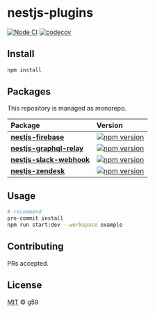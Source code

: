 # nestjs-plugins

[![Node CI](https://github.com/g59/nestjs-plugins/actions/workflows/nodejs.yml/badge.svg)](https://github.com/g59/nestjs-plugins/actions/workflows/nodejs.yml)
[![codecov](https://codecov.io/gh/g59/nestjs-plugins/graph/badge.svg?token=KVABG274X8)](https://codecov.io/gh/g59/nestjs-plugins)

## Install

```sh
npm install
```

## Packages

This repository is managed as monorepo.

| Package                                                     | Version                                                                                                            |
| :---------------------------------------------------------- | :----------------------------------------------------------------------------------------------------------------- |
| **[nestjs-firebase](./packages/nestjs-firebase)**           | [![npm version](https://badge.fury.io/js/nestjs-firebase.svg)](https://badge.fury.io/js/nestjs-firebase)           |
| **[nestjs-graphql-relay](./packages/nestjs-graphql-relay)** | [![npm version](https://badge.fury.io/js/nestjs-graphql-relay.svg)](https://badge.fury.io/js/nestjs-graphql-relay) |
| **[nestjs-slack-webhook](./packages/nestjs-slack-webhook)** | [![npm version](https://badge.fury.io/js/nestjs-slack-webhook.svg)](https://badge.fury.io/js/nestjs-slack-webhook) |
| **[nestjs-zendesk](./packages/nestjs-zendesk)**             | [![npm version](https://badge.fury.io/js/nestjs-zendesk.svg)](https://badge.fury.io/js/nestjs-zendesk)             |

## Usage

```sh
# recommend
pre-commit install
npm run start:dev --workspace example
```

## Contributing

PRs accepted.

## License

[MIT](./LICENSE) © g59
